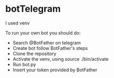 # botTelegram
I used venv

To run your own bot you should do:
  - Search @BotFather on telegram
  - Create bot follow BotFather's steps
  - Clone the repository
  - Activate the venv, using source ./bin/activate
  - Run bot.py
  - Insert your token provided by BotFather
